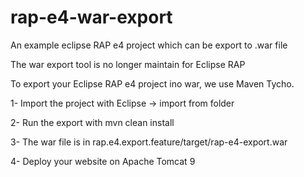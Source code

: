 # rap-e4-war-export
An example eclipse RAP e4 project which can be export to .war file

The war export tool is no longer maintain for Eclipse RAP

To export your Eclipse RAP e4 project ino war, we use Maven Tycho.

1- Import the project with Eclipse -> import from folder

2- Run the export with mvn clean install

3- The war file is in rap.e4.export.feature/target/rap-e4-export.war

4- Deploy your website on Apache Tomcat 9
